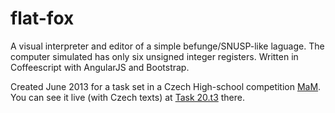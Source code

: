 flat-fox
========

A visual interpreter and editor of a simple befunge/SNUSP-like laguage.
The computer simulated has only six unsigned integer registers.
Written in Coffeescript with AngularJS and Bootstrap.

Created June 2013 for a task set in a Czech High-school competition [MaM](http://mam.mff.cuni.cz/).
You can see it live (with Czech texts) at [Task 20.t3](http://mam.mff.cuni.cz/index.php?s=flatfox) there.

